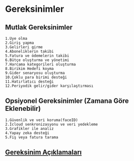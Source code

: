 # Gereksinimler

## Mutlak Gereksinimler
    1.Üye olma
    2.Giriş yapma
    3.Gelirleri girme
    4.Aboneliklerin takibi
    5.Fatura ve ödemelerin takibi
    6.Bütçe oluşturma ve yönetimi
    7.Harcama kategorileri oluşturma
    8.Birikim Hedefi koyma
    9.Gider senaryosu oluşturma
    10.Çoklu para birimi desteği
    11.Hatırlatıcı desteği
    12.Periyodik gelir/gider karşılaştırması


## Opsiyonel Gereksinimler (Zamana Göre Eklenebilir)
    1.Güvenlik ve veri koruma(faceID)
    2.İcloud senkronizasyonu ve veri yedekleme
    3.Grafikler ile analiz
    4.Yapay zeka desteği
    5.Fiş veya fatura tarama

## [Gereksinim Açıklamaları](Gereksinim-Açiklama.md)
